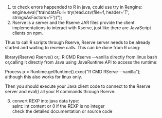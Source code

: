 1. to check errors happended to R in java, could use try in Rengine:  
engine.eval("traindataFull= try(read.csv(file=f, header='T', stringsAsFactors='F'))");  
2. Rserve is a server and the Rserve JAR files provide the client implementations to interact with Rserve, just like there are JavaScript clients on npm.

Thus to call R scripts through Rserve, Rserve server needs to be already started and waiting to receive calls. This can be done from R using:

library(Rserve)
Rserve()
or,: R CMD Rserve --vanilla directly from linux bash or,calling it directly from Java using JavaRuntime API to access the runtime:

Process p = Runtime.getRuntime().exec("R CMD RServe --vanilla");
although this also works for linux only.

Then you should execute your Java client code to connect to the Rserve server and eval() all your R commands through Rserve.  

3. convert REXP into java data type:    
asInt: int content or 0 if the REXP is no integer  
check the detailed documentation or source code  

